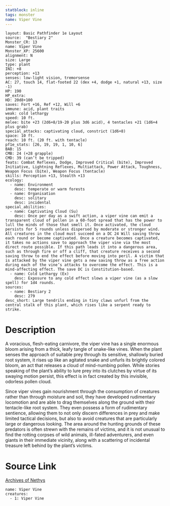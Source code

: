 ```yaml
---
statblock: inline
tags: monster
name: Viper Vine
---
```

```statblock
layout: Basic Pathfinder 1e Layout
source:  "Bestiary 2"
Monster_CR: 13
name: Viper Vine
Monster_XP: 25600
alignment: N
size: Large
type: plant
INI: +8
perception: +13
senses: low-light vision, tremorsense
AC: 27, touch 14, flat-footed 22 (dex +4, dodge +1, natural +13, size -1)
HP: 190
HP_extra: 
HD: 20d8+100
saves: Fort +16, Ref +12, Will +6
immune: acid, plant traits
weak: cold lethargy
speed: 10 ft.
melee: bite +23 (2d6+8/19-20 plus 3d6 acid), 4 tentacles +21 (1d6+4 plus grab)
special_attacks: captivating cloud, constrict (1d6+8)
space: 10 ft.
reach: 10 ft. (20 ft. with tentacle)
pf1e_stats: [26, 19, 19, 1, 10, 6]
BAB: 15
CMB: 24 (+28 grapple)
CMD: 39 (can’t be tripped)
feats: Combat Reflexes, Dodge, Improved Critical (bite), Improved Initiative, Lightning Reflexes, Multiattack, Power Attack, Toughness, Weapon Focus (bite), Weapon Focus (tentacle)
skills: Perception +13, Stealth +13
ecology:
  - name: Environment
    desc: temperate or warm forests
  - name: Organisation
    desc: solitary
    desc: incidental
special_abilities:
  - name: Captivating Cloud (Su)
    desc: Once per day as a swift action, a viper vine can emit a transparent cloud of pollen in a 60-foot spread that has the power to lull the minds of those that smell it. Once activated, the cloud persists for 5 rounds unless dispersed by moderate or stronger wind. All creatures in the cloud must succeed on a DC 24 Will saving throw each round or become captivated. Once a creature becomes captivated, it takes no actions save to approach the viper vine via the most direct route possible. If this path leads it into a dangerous area, such as through fire or off a cliff, that creature receives a second saving throw to end the effect before moving into peril. A victim that is attacked by the viper vine gets a new saving throw as a free action during each of the vine’s attacks to overcome the effect. This is a mind-affecting effect. The save DC is Constitution-based.
  - name: Cold Lethargy (Ex)
    desc: Exposure to any cold effect slows a viper vine (as a slow spell) for 1d4 rounds.
sources:
  - name: Bestiary 2
    desc: 279
desc_short: Large tendrils ending in tiny claws unfurl from the central stalk of this plant, which rises like a serpent ready to strike.
```
# Description
A voracious, flesh-eating carnivore, the viper vine has a single enormous bloom arising from a thick, leafy tangle of snake-like vines. When the plant senses the approach of suitable prey through its sensitive, shallowly buried root system, it rises up like an agitated snake and unfurls its brightly colored bloom, an act that releases a cloud of mind-numbing pollen. While stories speaking of the plant’s ability to lure prey into its clutches by virtue of its swaying motion persist, this effect is in fact created by this invisible, odorless pollen cloud.

Since viper vines gain nourishment through the consumption of creatures rather than through moisture and soil, they have developed rudimentary locomotion and are able to drag themselves along the ground with their tentacle-like root system. They even possess a form of rudimentary sentience, allowing them to not only discern differences in prey and make limited tactical decisions, but also to avoid creatures that are particularly large or dangerous looking. The area around the hunting grounds of these predators is often strewn with the remains of victims, and it is not unusual to find the rotting corpses of wild animals, ill-fated adventurers, and even giants in their immediate vicinity, along with a scattering of incidental treasure left behind by the plant’s victims.
# Source Link
[Archives of Nethys](https://aonprd.com/MonsterDisplay.aspx?ItemName=Viper%20Vine)
```encounter-table
name: Viper Vine
creatures:
  - 1: Viper Vine
```
